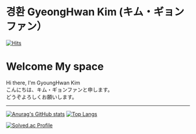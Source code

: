 # 경환 GyeongHwan Kim (キム・ギョンファン）
[![Hits](https://hits.seeyoufarm.com/api/count/incr/badge.svg?url=https%3A%2F%2Fgithub.com%2FKimGH-kor&count_bg=%2379C83D&title_bg=%23000000&icon=redhat.svg&icon_color=%23E7E7E7&title=hits&edge_flat=false)](https://hits.seeyoufarm.com)
<br>

<h1>Welcome My space</h1>
Hi there, I'm GyoungHwan Kim
<br>
こんにちは、キム・ギョンファンと申します。
<br>
どうぞよろしくお願いします。
<br>
<hr>

[![Anurag's GitHub stats](https://github-readme-stats.vercel.app/api?username=KimGH-kor)](https://github.com/anuraghazra/github-readme-stats)
[![Top Langs](https://github-readme-stats.vercel.app/api/top-langs/?username=KimGH-kor&layout=compact)](https://github.com/anuraghazra/github-readme-stats)

[![Solved.ac Profile](http://mazassumnida.wtf/api/v2/generate_badge?boj=socoolq)](https://solved.ac/socoolq/)






